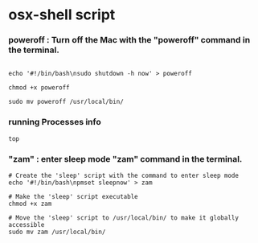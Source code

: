 # osx-shell script 


### poweroff :  Turn off the Mac with the "poweroff" command in the terminal.
```

echo '#!/bin/bash\nsudo shutdown -h now' > poweroff

chmod +x poweroff

sudo mv poweroff /usr/local/bin/

```

### running Processes info

```
top
```



###  "zam"  : enter sleep mode  "zam" command in the terminal.
```
# Create the 'sleep' script with the command to enter sleep mode
echo '#!/bin/bash\npmset sleepnow' > zam 

# Make the 'sleep' script executable
chmod +x zam

# Move the 'sleep' script to /usr/local/bin/ to make it globally accessible
sudo mv zam /usr/local/bin/
```
